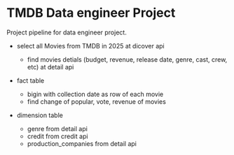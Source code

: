 # TMDB Data engineer Project

Project pipeline for data engineer project.

- select all Movies from TMDB in 2025 at dicover api 

    - find movies detials (budget, revenue, release date, genre, cast, crew, etc) at detail api
- fact table
    -  bigin with collection date as row of each movie
    -  find change of popular, vote, revenue of movies
- dimension table
    -  genre from detail api
    -  credit from credit api
    -  production_companies from detail api

